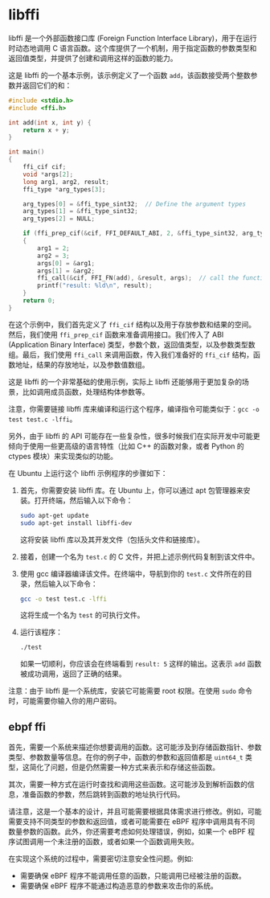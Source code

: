 # libffi

libffi 是一个外部函数接口库 (Foreign Function Interface Library)，用于在运行时动态地调用 C 语言函数。这个库提供了一个机制，用于指定函数的参数类型和返回值类型，并提供了创建和调用这样的函数的能力。

这是 libffi 的一个基本示例，该示例定义了一个函数 `add`，该函数接受两个整数参数并返回它们的和：

```c
#include <stdio.h>
#include <ffi.h>

int add(int x, int y) {
    return x + y;
}

int main()
{
    ffi_cif cif;  
    void *args[2];  
    long arg1, arg2, result;  
    ffi_type *arg_types[3];  

    arg_types[0] = &ffi_type_sint32;  // Define the argument types
    arg_types[1] = &ffi_type_sint32;
    arg_types[2] = NULL; 

    if (ffi_prep_cif(&cif, FFI_DEFAULT_ABI, 2, &ffi_type_sint32, arg_types) == FFI_OK)
    {
        arg1 = 2;
        arg2 = 3;
        args[0] = &arg1;
        args[1] = &arg2;
        ffi_call(&cif, FFI_FN(add), &result, args);  // call the function
        printf("result: %ld\n", result);
    }
    return 0;
}
```

在这个示例中，我们首先定义了 `ffi_cif` 结构以及用于存放参数和结果的空间。然后，我们使用 `ffi_prep_cif` 函数来准备调用接口。我们传入了 ABI (Application Binary Interface) 类型，参数个数，返回值类型，以及参数类型数组。最后，我们使用 `ffi_call` 来调用函数，传入我们准备好的 `ffi_cif` 结构，函数地址，结果的存放地址，以及参数值数组。

这是 libffi 的一个非常基础的使用示例，实际上 libffi 还能够用于更加复杂的场景，比如调用成员函数，处理结构体参数等。

注意，你需要链接 libffi 库来编译和运行这个程序，编译指令可能类似于：`gcc -o test test.c -lffi`。

另外，由于 libffi 的 API 可能存在一些复杂性，很多时候我们在实际开发中可能更倾向于使用一些更高级的语言特性（比如 C++ 的函数对象，或者 Python 的 ctypes 模块）来实现类似的功能。

在 Ubuntu 上运行这个 libffi 示例程序的步骤如下：

1. 首先，你需要安装 libffi 库。在 Ubuntu 上，你可以通过 apt 包管理器来安装。打开终端，然后输入以下命令：

    ```bash
    sudo apt-get update
    sudo apt-get install libffi-dev
    ```

    这将安装 libffi 库以及其开发文件（包括头文件和链接库）。

2. 接着，创建一个名为 `test.c` 的 C 文件，并把上述示例代码复制到该文件中。

3. 使用 gcc 编译器编译该文件。在终端中，导航到你的 `test.c` 文件所在的目录，然后输入以下命令：

    ```bash
    gcc -o test test.c -lffi
    ```

    这将生成一个名为 `test` 的可执行文件。

4. 运行该程序：

    ```bash
    ./test
    ```

    如果一切顺利，你应该会在终端看到 `result: 5` 这样的输出。这表示 `add` 函数被成功调用，返回了正确的结果。

注意：由于 libffi 是一个系统库，安装它可能需要 root 权限。在使用 `sudo` 命令时，可能需要你输入你的用户密码。

## ebpf ffi

首先，需要一个系统来描述你想要调用的函数。这可能涉及到存储函数指针、参数类型、参数数量等信息。在你的例子中，函数的参数和返回值都是 `uint64_t` 类型，这简化了问题，但是仍然需要一种方式来表示和存储这些函数。

其次，需要一种方式在运行时查找和调用这些函数。这可能涉及到解析函数的信息，准备函数的参数，然后跳转到函数的地址执行代码。

请注意，这是一个基本的设计，并且可能需要根据具体需求进行修改。例如，可能需要支持不同类型的参数和返回值，或者可能需要在 eBPF 程序中调用具有不同数量参数的函数。此外，你还需要考虑如何处理错误，例如，如果一个 eBPF 程序试图调用一个未注册的函数，或者如果一个函数调用失败。

在实现这个系统的过程中，需要密切注意安全性问题。例如:

- 需要确保 eBPF 程序不能调用任意的函数，只能调用已经被注册的函数。
- 需要确保 eBPF 程序不能通过构造恶意的参数来攻击你的系统。
